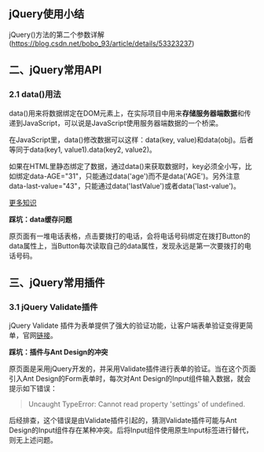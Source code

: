 
jQuery使用小结
---

jQuery()方法的第二个参数详解(https://blog.csdn.net/bobo_93/article/details/53323237)

## 二、jQuery常用API

### 2.1 data()用法

data()用来将数据绑定在DOM元素上，在实际项目中用来**存储服务器端数据**和传递到JavaScript，可以说是JavaScript使用服务器端数据的一个桥梁。

在JavaScript里，data()修改数据可以这样：data(key, value)和data(obj)。后者等同于data(key1, value1).data(key2, value2)。

如果在HTML里静态绑定了数据，通过data()来获取数据时，key必须全小写，比如绑定data-AGE="31"，只能通过data('age')而不是data('AGE')。另外注意data-last-value="43"，只能通过data('lastValue')或者data('last-value')。

[更多知识](http://www.html-js.com/article/1747)

**踩坑：data缓存问题**

原页面有一堆电话表格，点击要拨打的电话，会将电话号码绑定在拨打Button的data属性上，当Button每次读取自己的data属性，发现永远是第一次要拨打的电话号码。

## 三、jQuery常用插件

### 3.1 jQuery Validate插件

jQuery Validate 插件为表单提供了强大的验证功能，让客户端表单验证变得更简单，官网[链接](https://jqueryvalidation.org/)。

**踩坑：插件与Ant Design的冲突**

原页面是采用jQuery开发的，并采用Validate插件进行表单的验证。当在这个页面引入Ant Design的Form表单时，每次对Ant Design的Input组件输入数据，就会提示如下错误：

> Uncaught TypeError: Cannot read property 'settings' of undefined.

后经排查，这个错误是由Validate插件引起的，猜测Validate插件可能与Ant Design的Input组件存在某种冲突。后将Input组件使用原生Input标签进行替代，则无上述问题。